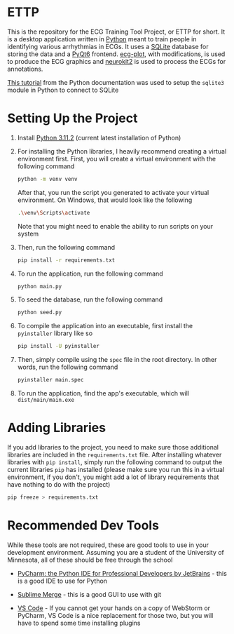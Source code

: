 # ETTP

This is the repository for the ECG Training Tool Project, or ETTP for short. It is a desktop application written in [Python](https://www.python.org/) meant to train people in identifying various arrhythmias in ECGs. It uses a [SQLite](https://www.sqlite.org/index.html) database for storing the data and a [PyQt6](https://www.riverbankcomputing.com/software/pyqt/) frontend. [ecg-plot](https://pypi.org/project/ecg-plot/), with modifications, is used to produce the ECG graphics and [neurokit2](https://pypi.org/project/neurokit2/) is used to process the ECGs for annotations.

[This tutorial](https://docs.python.org/3/library/sqlite3.html) from the Python documentation was used to setup the `sqlite3` module in Python to connect to SQLite

# Setting Up the Project

1. Install [Python 3.11.2](https://www.python.org/downloads/) (current latest installation of Python)

2. For installing the Python libraries, I heavily recommend creating a virtual environment first. First, you will create a virtual environment with the following command
   
   ```bash
   python -m venv venv
   ```
   
   After that, you run the script you generated to activate your virtual environment. On Windows, that would look like the following
   
   ```bash
   .\venv\Scripts\activate
   ```
   
   Note that you might need to enable the ability to run scripts on your system

3. Then, run the following command
   
   ```bash
   pip install -r requirements.txt
   ```

4. To run the application, run the following command
   
   ```bash
   python main.py
   ```

5. To seed the database, run the following command
   
   ```bash
   python seed.py
   ```

6. To compile the application into an executable, first install the `pyinstaller` library like so
   
   ```bash
   pip install -U pyinstaller
   ```

7. Then, simply compile using the `spec` file in the root directory. In other words, run the following command
   
   ```bash
   pyinstaller main.spec
   ```

8. To run the application, find the app's executable, which will  `dist/main/main.exe`

# Adding Libraries

If you add libraries to the project, you need to make sure those additional libraries are included in the `requirements.txt` file. After installing whatever libraries with `pip install`, simply run the following command to output the current libraries `pip` has installed (please make sure you run this in a virtual environment, if you don't, you might add a lot of library requirements that have nothing to do with the project)

```bash
pip freeze > requirements.txt
```

# Recommended Dev Tools

While these tools are not required, these are good tools to use in your development environment. Assuming you are a student of the University of Minnesota, all of these should be free through the school

- [PyCharm: the Python IDE for Professional Developers by JetBrains](https://www.jetbrains.com/pycharm/) - this is a good IDE to use for Python

- [Sublime Merge](https://www.sublimemerge.com/) - this is a good GUI to use with git

- [VS Code](https://code.visualstudio.com/) - If you cannot get your hands on a copy of WebStorm or PyCharm, VS Code is a nice replacement for those two, but you will have to spend some time installing plugins
